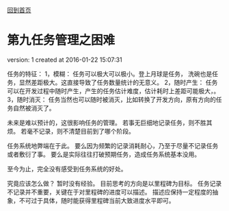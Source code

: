 [回到首页](/)

# 第九任务管理之困难

  version:  1
  created at 2016-01-22 15:07:31 

  任务的特征：
  1，模糊：  任务可以极大可以极小。登上月球是任务， 洗碗也是任务，显然差距极大。这直接导致了任务数量统计的无意义。
  2，随时产生： 任务可以在开发过程中随时产生，产生的任务估计难度，估计耗时上差距可能极大，。
  3，随时消灭： 任务当然也可以随时被消灭，比如转换了开发方向，原有方向的任务自然被消灭了。

  未来是难以预计的，这很影响任务的管理。 若事无巨细地记录任务，则不胜其烦。
  若毫不记录，则不清楚目前到了哪个阶段。

  任务系统地弊端在于此。 要么因为频繁的记录消耗耐心，乃至于尽量不记录任务或者敷衍了事。
  要么是实际往往打破预期任务，造成任务系统基本没用。

  至今为止，完全没有感受到任务系统的好处。

  究竟应该怎么做？ 暂时没有经验。
  目前思考的方向是以里程碑为目标。 任务记录不记录并不重要，关键在于对里程碑的进度可以描述。
  描述应保持一定程度的抽象，不可过于具体，随时能获得里程碑当前大致进度水平即可。 
